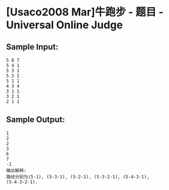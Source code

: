 # [Usaco2008 Mar]牛跑步 - 题目 - Universal Online Judge


## Sample Input: 
```
5 8 7
5 4 1
5 3 1
5 2 1
5 1 1
4 3 4
3 1 1
3 2 1
2 1 1

```

## Sample Output: 
```
1
2
2
3
6
7
-1
输出解释:
路经分别为(5-1), (5-3-1), (5-2-1), (5-3-2-1), (5-4-3-1),
(5-4-3-2-1).
```
